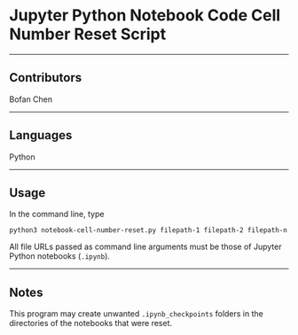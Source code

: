 # Jupyter Python Notebook Code Cell Number Reset Script

---

## Contributors
Bofan Chen

---

## Languages
Python

---

## Usage
In the command line, type
```
python3 notebook-cell-number-reset.py filepath-1 filepath-2 filepath-n
```
All file URLs passed as command line arguments must be those of Jupyter Python notebooks (`.ipynb`).

---

## Notes
This program may create unwanted `.ipynb_checkpoints` folders in the directories of the notebooks that were reset.
